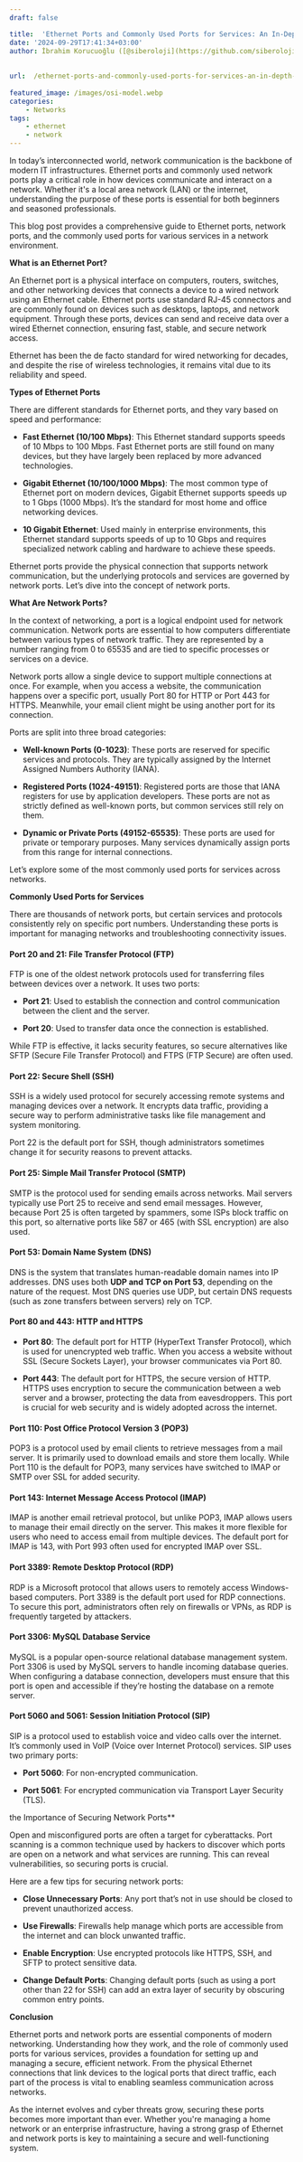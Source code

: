 ```yaml
---
draft: false

title:  'Ethernet Ports and Commonly Used Ports for Services: An In-Depth Guide'
date: '2024-09-29T17:41:34+03:00'
author: İbrahim Korucuoğlu ([@siberoloji](https://github.com/siberoloji))
 
 
url:  /ethernet-ports-and-commonly-used-ports-for-services-an-in-depth-guide/
 
featured_image: /images/osi-model.webp
categories:
    - Networks
tags:
    - ethernet
    - network
---
```



In today’s interconnected world, network communication is the backbone of modern IT infrastructures. Ethernet ports and commonly used network ports play a critical role in how devices communicate and interact on a network. Whether it's a local area network (LAN) or the internet, understanding the purpose of these ports is essential for both beginners and seasoned professionals.



This blog post provides a comprehensive guide to Ethernet ports, network ports, and the commonly used ports for various services in a network environment.



**What is an Ethernet Port?**



An Ethernet port is a physical interface on computers, routers, switches, and other networking devices that connects a device to a wired network using an Ethernet cable. Ethernet ports use standard RJ-45 connectors and are commonly found on devices such as desktops, laptops, and network equipment. Through these ports, devices can send and receive data over a wired Ethernet connection, ensuring fast, stable, and secure network access.



Ethernet has been the de facto standard for wired networking for decades, and despite the rise of wireless technologies, it remains vital due to its reliability and speed.



**Types of Ethernet Ports**



There are different standards for Ethernet ports, and they vary based on speed and performance:


* **Fast Ethernet (10/100 Mbps)**: This Ethernet standard supports speeds of 10 Mbps to 100 Mbps. Fast Ethernet ports are still found on many devices, but they have largely been replaced by more advanced technologies.

* **Gigabit Ethernet (10/100/1000 Mbps)**: The most common type of Ethernet port on modern devices, Gigabit Ethernet supports speeds up to 1 Gbps (1000 Mbps). It’s the standard for most home and office networking devices.

* **10 Gigabit Ethernet**: Used mainly in enterprise environments, this Ethernet standard supports speeds of up to 10 Gbps and requires specialized network cabling and hardware to achieve these speeds.




Ethernet ports provide the physical connection that supports network communication, but the underlying protocols and services are governed by network ports. Let’s dive into the concept of network ports.



**What Are Network Ports?**



In the context of networking, a port is a logical endpoint used for network communication. Network ports are essential to how computers differentiate between various types of network traffic. They are represented by a number ranging from 0 to 65535 and are tied to specific processes or services on a device.



Network ports allow a single device to support multiple connections at once. For example, when you access a website, the communication happens over a specific port, usually Port 80 for HTTP or Port 443 for HTTPS. Meanwhile, your email client might be using another port for its connection.



Ports are split into three broad categories:


* **Well-known Ports (0-1023)**: These ports are reserved for specific services and protocols. They are typically assigned by the Internet Assigned Numbers Authority (IANA).

* **Registered Ports (1024-49151)**: Registered ports are those that IANA registers for use by application developers. These ports are not as strictly defined as well-known ports, but common services still rely on them.

* **Dynamic or Private Ports (49152-65535)**: These ports are used for private or temporary purposes. Many services dynamically assign ports from this range for internal connections.




Let’s explore some of the most commonly used ports for services across networks.



**Commonly Used Ports for Services**



There are thousands of network ports, but certain services and protocols consistently rely on specific port numbers. Understanding these ports is important for managing networks and troubleshooting connectivity issues.


#### **Port 20 and 21: File Transfer Protocol (FTP)**



FTP is one of the oldest network protocols used for transferring files between devices over a network. It uses two ports:


* **Port 21**: Used to establish the connection and control communication between the client and the server.

* **Port 20**: Used to transfer data once the connection is established.




While FTP is effective, it lacks security features, so secure alternatives like SFTP (Secure File Transfer Protocol) and FTPS (FTP Secure) are often used.


#### **Port 22: Secure Shell (SSH)**



SSH is a widely used protocol for securely accessing remote systems and managing devices over a network. It encrypts data traffic, providing a secure way to perform administrative tasks like file management and system monitoring.



Port 22 is the default port for SSH, though administrators sometimes change it for security reasons to prevent attacks.


#### **Port 25: Simple Mail Transfer Protocol (SMTP)**



SMTP is the protocol used for sending emails across networks. Mail servers typically use Port 25 to receive and send email messages. However, because Port 25 is often targeted by spammers, some ISPs block traffic on this port, so alternative ports like 587 or 465 (with SSL encryption) are also used.


#### **Port 53: Domain Name System (DNS)**



DNS is the system that translates human-readable domain names into IP addresses. DNS uses both **UDP and TCP on Port 53**, depending on the nature of the request. Most DNS queries use UDP, but certain DNS requests (such as zone transfers between servers) rely on TCP.


#### **Port 80 and 443: HTTP and HTTPS**


* **Port 80**: The default port for HTTP (HyperText Transfer Protocol), which is used for unencrypted web traffic. When you access a website without SSL (Secure Sockets Layer), your browser communicates via Port 80.

* **Port 443**: The default port for HTTPS, the secure version of HTTP. HTTPS uses encryption to secure the communication between a web server and a browser, protecting the data from eavesdroppers. This port is crucial for web security and is widely adopted across the internet.



#### **Port 110: Post Office Protocol Version 3 (POP3)**



POP3 is a protocol used by email clients to retrieve messages from a mail server. It is primarily used to download emails and store them locally. While Port 110 is the default for POP3, many services have switched to IMAP or SMTP over SSL for added security.


#### **Port 143: Internet Message Access Protocol (IMAP)**



IMAP is another email retrieval protocol, but unlike POP3, IMAP allows users to manage their email directly on the server. This makes it more flexible for users who need to access email from multiple devices. The default port for IMAP is 143, with Port 993 often used for encrypted IMAP over SSL.


#### **Port 3389: Remote Desktop Protocol (RDP)**



RDP is a Microsoft protocol that allows users to remotely access Windows-based computers. Port 3389 is the default port used for RDP connections. To secure this port, administrators often rely on firewalls or VPNs, as RDP is frequently targeted by attackers.


#### **Port 3306: MySQL Database Service**



MySQL is a popular open-source relational database management system. Port 3306 is used by MySQL servers to handle incoming database queries. When configuring a database connection, developers must ensure that this port is open and accessible if they’re hosting the database on a remote server.


#### **Port 5060 and 5061: Session Initiation Protocol (SIP)**



SIP is a protocol used to establish voice and video calls over the internet. It’s commonly used in VoIP (Voice over Internet Protocol) services. SIP uses two primary ports:


* **Port 5060**: For non-encrypted communication.

* **Port 5061**: For encrypted communication via Transport Layer Security (TLS).




the Importance of Securing Network Ports**



Open and misconfigured ports are often a target for cyberattacks. Port scanning is a common technique used by hackers to discover which ports are open on a network and what services are running. This can reveal vulnerabilities, so securing ports is crucial.



Here are a few tips for securing network ports:


* **Close Unnecessary Ports**: Any port that’s not in use should be closed to prevent unauthorized access.

* **Use Firewalls**: Firewalls help manage which ports are accessible from the internet and can block unwanted traffic.

* **Enable Encryption**: Use encrypted protocols like HTTPS, SSH, and SFTP to protect sensitive data.

* **Change Default Ports**: Changing default ports (such as using a port other than 22 for SSH) can add an extra layer of security by obscuring common entry points.




**Conclusion**



Ethernet ports and network ports are essential components of modern networking. Understanding how they work, and the role of commonly used ports for various services, provides a foundation for setting up and managing a secure, efficient network. From the physical Ethernet connections that link devices to the logical ports that direct traffic, each part of the process is vital to enabling seamless communication across networks.



As the internet evolves and cyber threats grow, securing these ports becomes more important than ever. Whether you're managing a home network or an enterprise infrastructure, having a strong grasp of Ethernet and network ports is key to maintaining a secure and well-functioning system.
